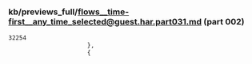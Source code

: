 ### kb/previews_full/flows__time-first__any_time_selected@guest.har.part031.md (part 002)

```md
32254
                      },
                      {
              
```

```
